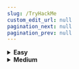 ```yaml
---
slug: /TryHackMe
custom_edit_url: null
pagination_next: null
pagination_prev: null
---
```


<details className="dropdown" closed>
  <summary><b>Easy</b></summary>
  
  [Agent Sudo](./Agent%20Sudo.md)
</details>

<details className="dropdown" closed>
  <summary><b>Medium</b></summary>
 
Agent Sudo
</details>
